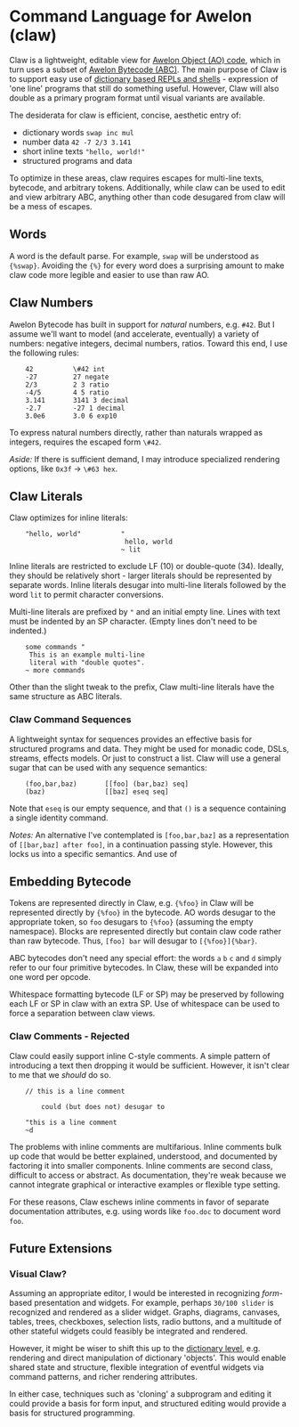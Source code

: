 
# Command Language for Awelon (claw)

Claw is a lightweight, editable view for [Awelon Object (AO) code](AboutAO.md), which in turn uses a subset of [Awelon Bytecode (ABC)](ABC.md). The main purpose of Claw is to support easy use of [dictionary based REPLs and shells](ApplicationModel.md) - expression of 'one line' programs that still do something useful. However, Claw will also double as a primary program format until visual variants are available.

The desiderata for claw is efficient, concise, aesthetic entry of:

* dictionary words `swap inc mul`
* number data `42 -7 2/3 3.141`
* short inline texts `"hello, world!"`
* structured programs and data

To optimize in these areas, claw requires escapes for multi-line texts, bytecode, and arbitrary tokens. Additionally, while claw can be used to edit and view arbitrary ABC, anything other than code desugared from claw will be a mess of escapes.

## Words

A word is the default parse. For example, `swap` will be understood as `{%swap}`. Avoiding the `{%}` for every word does a surprising amount to make claw code more legible and easier to use than raw AO.

## Claw Numbers

Awelon Bytecode has built in support for *natural* numbers, e.g. `#42`. But I assume we'll want to model (and accelerate, eventually) a variety of numbers: negative integers, decimal numbers, ratios. Toward this end, I use the following rules:

        42          \#42 int
        -27         27 negate
        2/3         2 3 ratio
        -4/5        4 5 ratio 
        3.141       3141 3 decimal
        -2.7        -27 1 decimal
        3.0e6       3.0 6 exp10

To express natural numbers directly, rather than naturals wrapped as integers, requires the escaped form `\#42`.

*Aside:* If there is sufficient demand, I may introduce specialized rendering options, like `0x3f` → `\#63 hex`.

## Claw Literals 

Claw optimizes for inline literals:

        "hello, world"          "
                                 hello, world
                                ~ lit

Inline literals are restricted to exclude LF (10) or double-quote (34). Ideally, they should be relatively short - larger literals should be represented by separate words. Inline literals desugar into multi-line literals followed by the word `lit` to permit character conversions. 

Multi-line literals are prefixed by `"` and an initial empty line. Lines with text must be indented by an SP character. (Empty lines don't need to be indented.)

        some commands "
         This is an example multi-line
         literal with "double quotes".
        ~ more commands

Other than the slight tweak to the prefix, Claw multi-line literals have the same structure as ABC literals.

### Claw Command Sequences

A lightweight syntax for sequences provides an effective basis for structured programs and data. They might be used for monadic code, DSLs, streams, effects models. Or just to construct a list. Claw will use a general sugar that can be used with any sequence semantics:

        (foo,bar,baz)       [[foo] (bar,baz) seq]
        (baz)               [[baz] eseq seq]

Note that `eseq` is our empty sequence, and that `()` is a sequence containing a single identity command. 

*Notes:* An alternative I've contemplated is `[foo,bar,baz]` as a representation of `[[bar,baz] after foo]`, in a continuation passing style. However, this locks us into a specific semantics. And use of 

## Embedding Bytecode

Tokens are represented directly in Claw, e.g. `{%foo}` in Claw will be represented directly by `{%foo}` in the bytecode. AO words desugar to the appropriate token, so `foo` desugars to `{%foo}` (assuming the empty namespace). Blocks are represented directly but contain claw code rather than raw bytecode. Thus, `[foo] bar` will desugar to `[{%foo}]{%bar}`.

ABC bytecodes don't need any special effort: the words `a` `b` `c` and `d` simply refer to our four primitive bytecodes. In Claw, these will be expanded into one word per opcode.

Whitespace formatting bytecode (LF or SP) may be preserved by following each LF or SP in claw with an extra SP. Use of whitespace can be used to force a separation between claw views.

### Claw Comments - Rejected

Claw could easily support inline C-style comments. A simple pattern of introducing a text then dropping it would be sufficient. However, it isn't clear to me that we *should* do so. 

        // this is a line comment

            could (but does not) desugar to
            
        "this is a line comment
        ~d

The problems with inline comments are multifarious. Inline comments bulk up code that would be better explained, understood, and documented by factoring it into smaller components. Inline comments are second class, difficult to access or abstract. As documentation, they're weak because we cannot integrate graphical or interactive examples or flexible type setting. 

For these reasons, Claw eschews inline comments in favor of separate documentation attributes, e.g. using words like `foo.doc` to document word `foo`. 

## Future Extensions

### Visual Claw?

Assuming an appropriate editor, I would be interested in recognizing *form*-based presentation and widgets. For example, perhaps `30/100 slider` is recognized and rendered as a slider widget. Graphs, diagrams, canvases, tables, trees, checkboxes, selection lists, radio buttons, and a multitude of other stateful widgets could feasibly be integrated and rendered.

However, it might be wiser to shift this up to the [dictionary level](ApplicationModel.md), e.g. rendering and direct manipulation of dictionary 'objects'. This would enable shared state and structure, flexible integration of eventful widgets via command patterns, and richer rendering attributes.

In either case, techniques such as 'cloning' a subprogram and editing it could provide a basis for form input, and structured editing would provide a basis for structured programming. 
